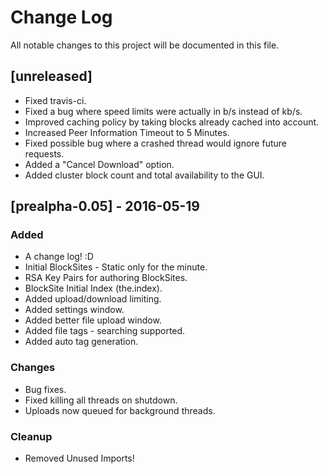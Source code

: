 # Change Log
All notable changes to this project will be documented in this file.

## [unreleased]
- Fixed travis-ci.
- Fixed a bug where speed limits were actually in b/s instead of kb/s.
- Improved caching policy by taking blocks already cached into account.
- Increased Peer Information Timeout to 5 Minutes.
- Fixed possible bug where a crashed thread would ignore future requests.
- Added a "Cancel Download" option.
- Added cluster block count and total availability to the GUI.

## [prealpha-0.05] - 2016-05-19
### Added
- A change log! :D
- Initial BlockSites - Static only for the minute.
- RSA Key Pairs for authoring BlockSites.
- BlockSite Initial Index (the.index).
- Added upload/download limiting.
- Added settings window.
- Added better file upload window.
- Added file tags - searching supported.
- Added auto tag generation.

### Changes
- Bug fixes.
- Fixed killing all threads on shutdown.
- Uploads now queued for background threads.

### Cleanup
- Removed Unused Imports!
